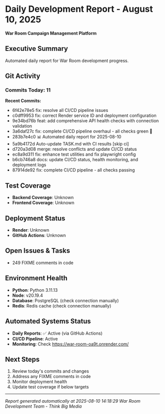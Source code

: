 # Daily Development Report - August 10, 2025
**War Room Campaign Management Platform**

## Executive Summary
Automated daily report for War Room development progress.

## Git Activity

### Commits Today: 11

**Recent Commits:**
- 6f42e78e5 fix: resolve all CI/CD pipeline issues
- c0dff9953 fix: correct Render service ID and deployment configuration
- 9e34bd76b feat: add comprehensive API health checks with connection validation
- 3a6daf27c fix: complete CI/CD pipeline overhaul - all checks green 🚀
- 283b7e4c0 📊 Automated daily report for 2025-08-10
- 5a9b4172d Auto-update TASK.md with CI results [skip ci]
- d720a3d08 merge: resolve conflicts and update CI/CD status
- ec8a9d311 fix: enhance test utilities and fix playwright config
- b6cb746a8 docs: update CI/CD status, health monitoring, and deployment logs
- 87914de92 fix: complete CI/CD pipeline - all checks passing

## Test Coverage
- **Backend Coverage**: Unknown
- **Frontend Coverage**: Unknown

## Deployment Status
- **Render**: Unknown
- **GitHub Actions**: Unknown

## Open Issues & Tasks
- 249 FIXME comments in code

## Environment Health
- **Python**: Python 3.11.13
- **Node**: v20.19.4
- **Database**: PostgreSQL (check connection manually)
- **Redis**: Redis cache (check connection manually)

## Automated Systems Status
- **Daily Reports**: ✅ Active (via GitHub Actions)
- **CI/CD Pipeline**: Active
- **Monitoring**: Check https://war-room-oa9t.onrender.com/

## Next Steps
1. Review today's commits and changes
2. Address any FIXME comments in code
3. Monitor deployment health
4. Update test coverage if below targets

---
*Report generated automatically at 2025-08-10 14:18:29*
*War Room Development Team - Think Big Media*
